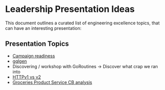 # Leadership Presentation Ideas

This document outlines a curated list of engineering excellence topics, that can have an interesting presentation:

## Presentation Topics

- [Campaign readiness](https://docs.google.com/document/d/1x5mOqmvoAtUH-tWY3xZ4WpM4H5CwVFsHkcsRepib3W0/edit)
- [gqlgen](https://deliveryhero.slack.com/archives/C04G06P8QS2/p1706870189302049)
- Discovering / workshop with GoRoutines → Discover what crap we ran into
- [HTTPv1 vs v2](https://deliveryhero.slack.com/archives/C06HBCNRBJL/p1710771812806789?thread_ts=1710501670.526679&cid=C06HBCNRBJL)
- [Groceries Product Service CB analysis](https://docs.google.com/document/d/1gY1mbKt_E3sBD1uJl2XCEO2VABMnmtuTb4w41wWPj0Y/edit#heading=h.coey3kpk3cx4)
